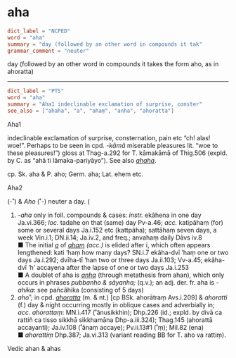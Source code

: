 # aha

``` toml
dict_label = "NCPED"
word = "aha"
summary = "day (followed by an other word in compounds it tak"
grammar_comment = "neuter"
```

day (followed by an other word in compounds it takes the form aho, as in ahoratta)

--------------------

``` toml
dict_label = "PTS"
word = "aha"
summary = "Aha1 indeclinable exclamation of surprise, conster"
see_also = ["ahaha", "a", "ahaṃ", "anha", "ahoratta"]
```

Aha1

indeclinable exclamation of surprise, consternation, pain etc “ch! alas! woe!”. Perhaps to be seen in cpd. *\-kāmā* miserable pleasures lit. “woe to these pleasures!”) gloss at Thag\-a.292 for T. kāmakāmā of Thig.506 (expld. by C. as “ahā ti lāmaka\-pariyāyo”). See also *[ahaha](ahaha.md)*.

cp. Sk. aha & P. aho; Germ. aha; Lat. ehem etc.

Aha2

(\-˚) & *Aho* (˚\-) neuter a day. (

1. *\-aha* only in foll. compounds & cases: *instr.* ekâhena in one day Ja.vi.366; *loc.* tadahe on that (same) day Pv\-a.46; *acc.* katipâhaṃ (for) some or several days Ja.i.152 etc (kattpâha); sattāhaṃ seven days, a week Vin.i.1; DN.ii.14; Ja.iv.2, and freq.; anvahaṃ daily Dāvs iv.8  
   ■ The initial *[a](a.md)* of *[ahaṃ](ahaṃ.md)* *(acc.)* is elided after i, which often appears lengthened: kati ’haṃ how many days? SN.i.7 ekâha\-dvī ’haṃ one or two days Ja.i.292; dvīha\-tī ’han two or three days Ja.ii.103; Vv\-a.45; ekâha\-dvī ’h’ accayena after the lapse of one or two days Ja.i.253  
   ■ A doublet of aha is *[anha](anha.md)* (through metathesis from ahan), which only occurs in phrases *pubbanho & sāyanha;* (q.v.); an adj. der. fr. aha is *\-ahika*: see pañcâhika (consisting of 5 days)
2. *aho˚*; in cpd. *[ahoratta](ahoratta.md)* (m. & nt.) [cp BSk. ahorātraṃ Avs.i.209] & *ahoratti* (f.) day & night occurring mostly in oblique cases and adverbially in; *acc.* *ahorattaṃ*: MN.i.417 (˚ânusikkhin); Dhp.226 (id.; expld. by divā ca rattiñ ca tisso sikkhā sikkhamāna Dhp\-a.iii.324); Thag.145 (ahorattā accayanti); Ja.iv.108 (˚ānaṃ accaye); Pv.ii.13#1 (˚ṃ); Mil.82 (ena)  
   ■ *ahorattiṃ* Dhp.387; Ja.vi.313 (variant reading BB for T. aho va rattiṃ).

Vedic ahan & ahas

